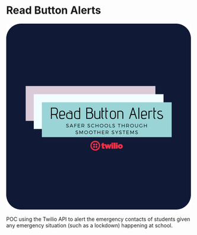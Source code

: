 # Read Button Alerts
![logo](logo.png)

POC using the Twilio API to alert the emergency contacts of students given any emergency situation (such as a lockdown) happening at school. 
